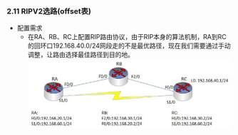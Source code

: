 ### 2.11 RIPV2选路(offset表)
- 配置需求
  - 在RA、RB、RC上配置RIP路由协议，由于RIP本身的算法机制，RA到RC的回环口192.168.40.0/24网段走的不是最优路径，现在我们需要通过手动调整，让路由选择最佳路径到目的地。
  ![2.11](../pics/2.11.jpeg)